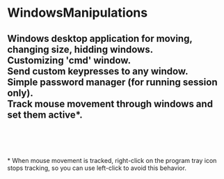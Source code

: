 # WindowsManipulations

Windows desktop application for moving, changing size, hidding windows.<br>
Customizing 'cmd' window.<br>
Send custom keypresses to any window.<br>
Simple password manager (for running session only).<br>
Track mouse movement through windows and set them active&#42;.<br>
<br>
<br>
--
<br>
&#42; When mouse movement is tracked, right-click on the program tray icon stops tracking, so you can use left-click to avoid this behavior.
